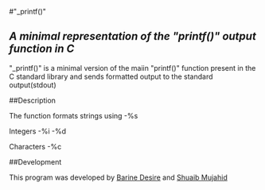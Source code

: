 #"_printf()"
## _A minimal representation of the "printf()" output function in C_

"_printf()" is a minimal version of the maiin "printf()" function present in the C standard library and sends formatted output to the standard output(stdout)

##Description

The function formats strings using
	-%s

Integers
	-%i
	-%d

Characters
	-%c


##Development

This program was developed by [Barine Desire](https://github.com/Dessira) and [Shuaib Mujahid](https://github.com/AngryPacifist)
